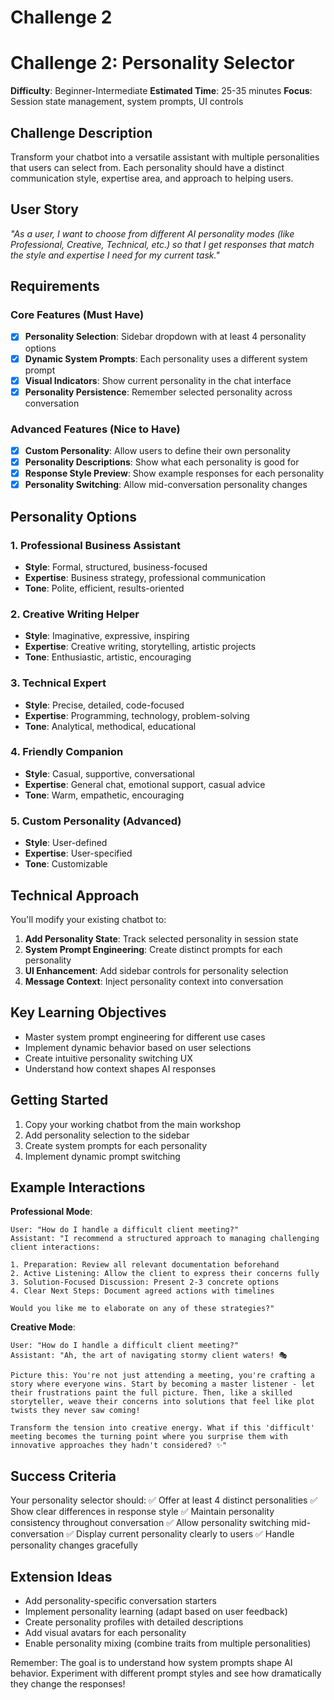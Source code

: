 # Challenge 2

# Challenge 2: Personality Selector

**Difficulty**: Beginner-Intermediate
**Estimated Time**: 25-35 minutes
**Focus**: Session state management, system prompts, UI controls

## Challenge Description

Transform your chatbot into a versatile assistant with multiple personalities that users can select from. Each personality should have a distinct communication style, expertise area, and approach to helping users.

## User Story

*"As a user, I want to choose from different AI personality modes (like Professional, Creative, Technical, etc.) so that I get responses that match the style and expertise I need for my current task."*

## Requirements

### Core Features (Must Have)
- [x] **Personality Selection**: Sidebar dropdown with at least 4 personality options
- [x] **Dynamic System Prompts**: Each personality uses a different system prompt
- [x] **Visual Indicators**: Show current personality in the chat interface
- [x] **Personality Persistence**: Remember selected personality across conversation

### Advanced Features (Nice to Have)
- [x] **Custom Personality**: Allow users to define their own personality
- [x] **Personality Descriptions**: Show what each personality is good for
- [x] **Response Style Preview**: Show example responses for each personality
- [x] **Personality Switching**: Allow mid-conversation personality changes

## Personality Options

### 1. Professional Business Assistant
- **Style**: Formal, structured, business-focused
- **Expertise**: Business strategy, professional communication
- **Tone**: Polite, efficient, results-oriented

### 2. Creative Writing Helper
- **Style**: Imaginative, expressive, inspiring
- **Expertise**: Creative writing, storytelling, artistic projects
- **Tone**: Enthusiastic, artistic, encouraging

### 3. Technical Expert
- **Style**: Precise, detailed, code-focused
- **Expertise**: Programming, technology, problem-solving
- **Tone**: Analytical, methodical, educational

### 4. Friendly Companion
- **Style**: Casual, supportive, conversational
- **Expertise**: General chat, emotional support, casual advice
- **Tone**: Warm, empathetic, encouraging

### 5. Custom Personality (Advanced)
- **Style**: User-defined
- **Expertise**: User-specified
- **Tone**: Customizable

## Technical Approach

You'll modify your existing chatbot to:

1. **Add Personality State**: Track selected personality in session state
2. **System Prompt Engineering**: Create distinct prompts for each personality
3. **UI Enhancement**: Add sidebar controls for personality selection
4. **Message Context**: Inject personality context into conversation

## Key Learning Objectives

- Master system prompt engineering for different use cases
- Implement dynamic behavior based on user selections
- Create intuitive personality switching UX
- Understand how context shapes AI responses

## Getting Started

1. Copy your working chatbot from the main workshop
2. Add personality selection to the sidebar
3. Create system prompts for each personality
4. Implement dynamic prompt switching

## Example Interactions

**Professional Mode**:
```
User: "How do I handle a difficult client meeting?"
Assistant: "I recommend a structured approach to managing challenging client interactions:

1. Preparation: Review all relevant documentation beforehand
2. Active Listening: Allow the client to express their concerns fully
3. Solution-Focused Discussion: Present 2-3 concrete options
4. Clear Next Steps: Document agreed actions with timelines

Would you like me to elaborate on any of these strategies?"
```

**Creative Mode**:
```
User: "How do I handle a difficult client meeting?"
Assistant: "Ah, the art of navigating stormy client waters! 🎭

Picture this: You're not just attending a meeting, you're crafting a story where everyone wins. Start by becoming a master listener - let their frustrations paint the full picture. Then, like a skilled storyteller, weave their concerns into solutions that feel like plot twists they never saw coming!

Transform the tension into creative energy. What if this 'difficult' meeting becomes the turning point where you surprise them with innovative approaches they hadn't considered? ✨"
```

## Success Criteria

Your personality selector should:
✅ Offer at least 4 distinct personalities
✅ Show clear differences in response style
✅ Maintain personality consistency throughout conversation
✅ Allow personality switching mid-conversation
✅ Display current personality clearly to users
✅ Handle personality changes gracefully

## Extension Ideas

- Add personality-specific conversation starters
- Implement personality learning (adapt based on user feedback)
- Create personality profiles with detailed descriptions
- Add visual avatars for each personality
- Enable personality mixing (combine traits from multiple personalities)

Remember: The goal is to understand how system prompts shape AI behavior. Experiment with different prompt styles and see how dramatically they change the responses!